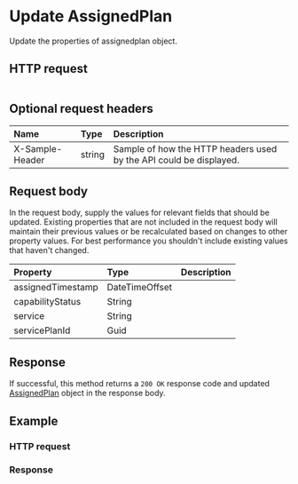 # Update AssignedPlan

Update the properties of assignedplan object.
## HTTP request
```http

```

## Optional request headers
| Name       | Type | Description|
|:-----------|:------|:----------|
| X-Sample-Header  | string  | Sample of how the HTTP headers used by the API could be displayed.|

## Request body
In the request body, supply the values for relevant fields that should be updated. Existing properties that are not included in the request body will maintain their previous values or be recalculated based on changes to other property values. For best performance you shouldn't include existing values that haven't changed.

| Property	   | Type	|Description|
|:---------------|:--------|:----------|
|assignedTimestamp|DateTimeOffset||
|capabilityStatus|String||
|service|String||
|servicePlanId|Guid||

## Response
If successful, this method returns a `200 OK` response code and updated [AssignedPlan](../resources/assignedplan.md) object in the response body.
## Example
### HTTP request
### Response
